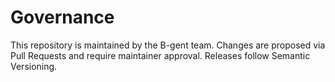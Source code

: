 # Governance

This repository is maintained by the B-gent team.
Changes are proposed via Pull Requests and require maintainer approval.
Releases follow Semantic Versioning.